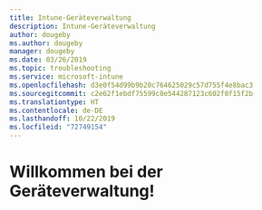 ```yaml
---
title: Intune-Geräteverwaltung
description: Intune-Geräteverwaltung
author: dougeby
ms.author: dougeby
manager: dougeby
ms.date: 03/26/2019
ms.topic: troubleshooting
ms.service: microsoft-intune
ms.openlocfilehash: d3e0f54d99b9b20c764625029c57d755f4e8bac3
ms.sourcegitcommit: c2e62f1ebdf75599c8e544287123c602f0f15f2b
ms.translationtype: HT
ms.contentlocale: de-DE
ms.lasthandoff: 10/22/2019
ms.locfileid: "72749154"
---
```

# <a name="welcome-to-device-mgmt"></a>Willkommen bei der Geräteverwaltung!
